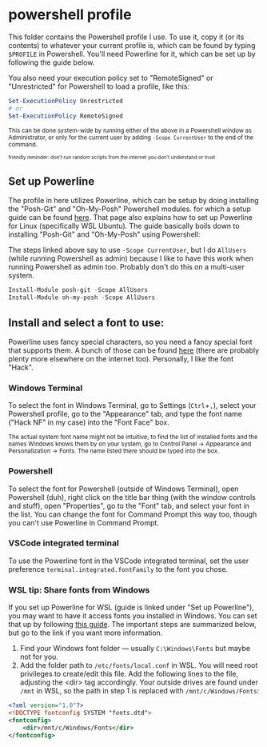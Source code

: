 # powershell profile

This folder contains the Powershell profile I use. To use it, copy it (or its contents) to whatever your current profile is, which can be found by typing `$PROFILE` in Powershell. You'll need Powerline for it, which can be set up by following the guide below.

You also need your execution policy set to "RemoteSigned" or "Unrestricted" for Powershell to load a profile, like this:

```powershell
Set-ExecutionPolicy Unrestricted
# or
Set-ExecutionPolicy RemoteSigned
```
<sub>This can be done system-wide by running either of the above in a Powershell window as Administrator, or only for the current user by adding `-Scope CurrentUser` to the end of the command.</sub>

<sup><sup>friendly reminder: don't run random scripts from the internet you don't understand or trust</sup></sup>

## Set up Powerline

The profile in here utilizes Powerline, which can be setup by doing installing the "Posh-Git" and "Oh-My-Posh" Powershell modules.
for which a setup guide can be found [here](https://docs.microsoft.com/en-us/windows/terminal/tutorials/powerline-setup). That page also explains how to set up Powerline for Linux (specifically WSL Ubuntu). The guide basically boils down to installing "Posh-Git" and "Oh-My-Posh" using Powershell:

The steps linked above say to use `-Scope CurrentUser`, but I do `AllUsers` (while running Powershell as admin) because I like to have this work when running Powershell as admin too. Probably don't do this on a multi-user system.

```powershell
Install-Module posh-git -Scope AllUsers
Install-Module oh-my-posh -Scope AllUsers
```

## Install and select a font to use:

Powerline uses fancy special characters, so you need a fancy special font that supports them. A bunch of those can be found [here](https://www.nerdfonts.com/font-downloads) (there are probably plenty more elsewhere on the internet too). Personally, I like the font "Hack".

### Windows Terminal
To select the font in Windows Terminal, go to Settings (`Ctrl`+`,`), select your Powershell profile, go to the "Appearance" tab, and type the font name ("Hack NF" in my case) into the "Font Face" box.

<sub>The actual system font name might not be intuitive; to find the list of installed fonts and the names Windows knows them by on your system, go to Control Panel → Appearance and Personalization → Fonts. The name listed there should be typed into the box.</sub>

### Powershell
To select the font for Powershell (outside of Windows Terminal), open Powershell (duh), right click on the title bar thing (with the window controls and stuff), open "Properties", go to the "Font" tab, and select your font in the list. You can change the font for Command Prompt this way too, though you can't use Powerline in Command Prompt.

### VSCode integrated terminal
To use the Powerline font in the VSCode integrated terminal, set the user preference `terminal.integrated.fontFamily` to the font you chose.

### WSL tip: Share fonts from Windows

If you set up Powerline for WSL (guide is linked under "Set up Powerline"), you may want to have it access fonts you installed in Windows. You can set that up by following [this guide](https://x410.dev/cookbook/wsl/sharing-windows-fonts-with-wsl/). The important steps are summarized below, but go to the link if you want more information.

1. Find your Windows font folder — usually `C:\Windows\Fonts` but maybe not for you.
2. Add the folder path to `/etc/fonts/local.conf` in WSL. You will need root privileges to create/edit this file. Add the following lines to the file, adjusting the \<dir> tag accordingly. Your outside drives are found under `/mnt` in WSL, so the path in step 1 is replaced with `/mnt/c/Windows/Fonts`:
```xml
<?xml version="1.0"?>
<!DOCTYPE fontconfig SYSTEM "fonts.dtd">
<fontconfig>
    <dir>/mnt/c/Windows/Fonts</dir>
</fontconfig>
```